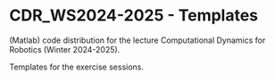 # CDR_WS2024-2025 - Templates

(Matlab) code distribution for the lecture Computational Dynamics for Robotics (Winter 2024-2025).

Templates for the exercise sessions.
